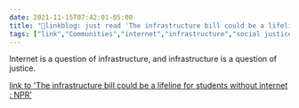 ```yaml
---
date: 2021-11-15T07:42:01-05:00
title: "🔗linkblog: just read 'The infrastructure bill could be a lifeline for students without internet : NPR'"
tags: ["link","Communities","internet","infrastructure","social justice"]
---
```

Internet is a question of infrastructure, and infrastructure is a question of justice.
 
[link to 'The infrastructure bill could be a lifeline for students without internet : NPR'](https://www.npr.org/2021/11/15/1053917252/infrastructure-bill-broadband-internet-rural-college-students)
